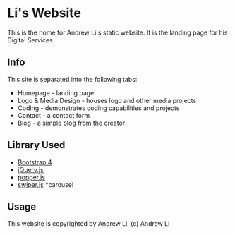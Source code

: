 # Li's Website

This is the home for Andrew Li's static website.
It is the landing page for his Digital Services.

## Info

This site is separated into the following tabs:

* Homepage - landing page
* Logo & Media Design - houses logo and other media projects
* Coding - demonstrates coding capabilities and projects
* Contact - a contact form
* Blog - a simple blog from the creator

## Library Used

* [Bootstrap 4](https://getbootstrap.com/)
* [jQuery.js](https://jquery.com)
* [popper.js](https://popper.js.org/)
* [swiper.js](https://idangero.us/swiper/) *carousel

## Usage

This website is copyrighted by Andrew Li.
(c) Andrew Li
